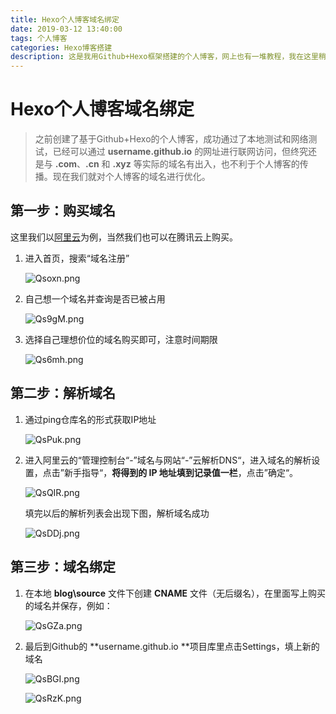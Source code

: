 ```yaml
---
title: Hexo个人博客域名绑定
date: 2019-03-12 13:40:00
tags: 个人博客
categories: Hexo博客搭建
description: 这是我用Github+Hexo框架搭建的个人博客，网上也有一堆教程，我在这里稍微总结整理一下，在此记录一下自己的搭建过程，当然我也会不定时更新自己踩过的坑~
---
```


# Hexo个人博客域名绑定

> 之前创建了基于Github+Hexo的个人博客，成功通过了本地测试和网络测试，已经可以通过 **username.github.io** 的网址进行联网访问，但终究还是与 **.com**、**.cn** 和 **.xyz** 等实际的域名有出入，也不利于个人博客的传播。现在我们就对个人博客的域名进行优化。

## 第一步：购买域名

这里我们以[阿里云](https://www.google.com/url?sa=t&rct=j&q=&esrc=s&source=web&cd=&ved=2ahUKEwjw8q_RqtXtAhUOw4sBHfJAAlsQFjAAegQIBBAC&url=https%3A%2F%2Fcn.aliyun.com%2Findex.html&usg=AOvVaw0_c5t654-IiZam2FF6esA1)为例，当然我们也可以在腾讯云上购买。

1. 进入首页，搜索“域名注册”

   ![![Qsoxn.png](https://b1.sbimg.org/file/chevereto-jia/2020/12/19/Qsoxn.png)](C:\Users\17192\AppData\Roaming\Typora\typora-user-images\image-20201217233346049.png)

2. 自己想一个域名并查询是否已被占用

   ![![Qs9gM.png](https://b1.sbimg.org/file/chevereto-jia/2020/12/19/Qs9gM.png)](C:\Users\17192\AppData\Roaming\Typora\typora-user-images\image-20201217233604426.png)

3. 选择自己理想价位的域名购买即可，注意时间期限

   ![![Qs6mh.png](https://b1.sbimg.org/file/chevereto-jia/2020/12/19/Qs6mh.png)](C:\Users\17192\AppData\Roaming\Typora\typora-user-images\image-20201217233902037.png)

## 第二步：解析域名

1. 通过ping仓库名的形式获取IP地址

   ![![QsPuk.png](https://b1.sbimg.org/file/chevereto-jia/2020/12/19/QsPuk.png)](C:\Users\17192\AppData\Roaming\Typora\typora-user-images\image-20201217235125579.png)

2. 进入阿里云的“管理控制台“-”域名与网站“-”云解析DNS“，进入域名的解析设置，点击”新手指导“，**将得到的 IP 地址填到记录值一栏**，点击”确定“。

   ![![QsQIR.png](https://b1.sbimg.org/file/chevereto-jia/2020/12/19/QsQIR.png)](C:\Users\17192\AppData\Roaming\Typora\typora-user-images\image-20201218000720506.png)

   填完以后的解析列表会出现下图，解析域名成功

   ![![QsDDj.png](https://b1.sbimg.org/file/chevereto-jia/2020/12/19/QsDDj.png)](C:\Users\17192\AppData\Roaming\Typora\typora-user-images\image-20201217235633516.png)

## 第三步：域名绑定

1. 在本地 **blog\source** 文件下创建 **CNAME** 文件（无后缀名），在里面写上购买的域名并保存，例如：

   ![![QsGZa.png](https://b1.sbimg.org/file/chevereto-jia/2020/12/19/QsGZa.png)](C:\Users\17192\AppData\Roaming\Typora\typora-user-images\image-20201218000222333.png)

2. 最后到Github的 **username.github.io **项目库里点击Settings，填上新的域名

   ![![QsBGI.png](https://b1.sbimg.org/file/chevereto-jia/2020/12/19/QsBGI.png)](C:\Users\17192\AppData\Roaming\Typora\typora-user-images\image-20201218000934316.png)

   ![QsRzK.png](https://b1.sbimg.org/file/chevereto-jia/2020/12/19/QsRzK.png)

   



















